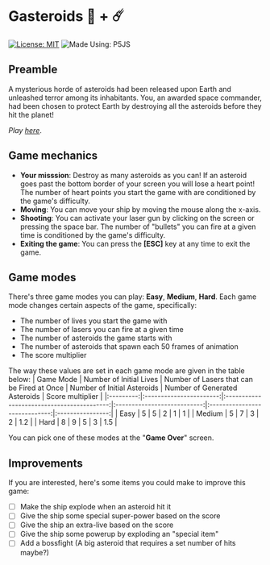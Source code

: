 # Gasteroids 👾 + ☄️
[![License: MIT](https://img.shields.io/badge/License-MIT-green.svg?style=flat-square)](https://github.com/DevTony101/gasteroids/blob/main/LICENSE)
![Made Using: P5JS](https://img.shields.io/badge/Made%20Using-P5JS-pink?style=flat-square)

## Preamble
A mysterious horde of asteroids had been released upon Earth and unleashed terror among its inhabitants. You, an awarded space commander, had been chosen to protect Earth by destroying all the asteroids before they hit the planet!

*Play [here](https://devtony101.github.io/gasteroids/)*.

## Game mechanics
- **Your misssion**: Destroy as many asteroids as you can! If an asteroid goes past the bottom border of your screen you will lose a heart point! The number of heart points you start the game with are conditioned by the game's difficulty.
- **Moving**: You can move your ship by moving the mouse along the x-axis.
- **Shooting**: You can activate your laser gun by clicking on the screen or pressing the space bar. The number of "bullets" you can fire at a given time is conditioned by the game's difficulty.
- **Exiting the game**: You can press the **[ESC]** key at any time to exit the game.

## Game modes
There's three game modes you can play: **Easy**, **Medium**, **Hard**. Each game mode changes certain aspects of the game, specifically:

- The number of lives you start the game with
- The number of lasers you can fire at a given time
- The number of asteroids the game starts with
- The number of asteroids that spawn each 50 frames of animation
- The score multiplier

The way these values are set in each game mode are given in the table below:
| Game Mode | Number of Initial Lives | Number of Lasers that can be Fired at Once | Number of Initial Asteroids | Number of Generated Asteroids | Score multiplier |
|:---------:|:-----------------------:|:------------------------------------------:|:---------------------------:|:-----------------------------:|:----------------:|
|    Easy   |            5            |                      5                     |              2              |               1               |         1        |
|   Medium  |            5            |                      7                     |              3              |               2               |        1.2       |
|    Hard   |            8            |                      9                     |              5              |               3               |        1.5       |

You can pick one of these modes at the "**Game Over**" screen.

## Improvements
If you are interested, here's some items you could make to improve this game:

- [ ] Make the ship explode when an asteroid hit it
- [ ] Give the ship some special super-power based on the score
- [ ] Give the ship an extra-live based on the score
- [ ] Give the ship some powerup by exploding an "special item"
- [ ] Add a bossfight (A big asteroid that requires a set number of hits maybe?)
